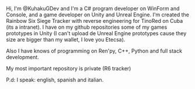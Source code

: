 Hi, I'm @KuhakuGDev and I'm a C# program developer on WinForm and Console, and a game developer on Unity and Unreal Engine. I'm created the Rainbow Six Siege Tracker with reverse engineering for TinoRed on Cuba (its a intranet). I have on my github repositories some of my games prototypes in Unity (I can't upload de Unreal Engine prototypes cause they size are bigger than my wallet, I love you Etecsa).

Also I have knows of programming on Ren'py, C++, Python and full stack development.

My most important repository is private (R6 tracker)

P.d: I speak: english, spanish and italian.


<!---
KuhakuGDev/KuhakuGDev is a ✨ special ✨ repository because its `README.md` (this file) appears on your GitHub profile.
You can click the Preview link to take a look at your changes.
--->
